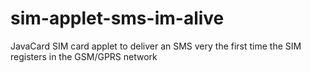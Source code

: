 # sim-applet-sms-im-alive
JavaCard SIM card applet to deliver an SMS very the first time the SIM registers in the GSM/GPRS network
